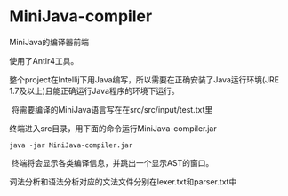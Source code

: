 # MiniJava-compiler
MiniJava的编译器前端

使用了Antlr4工具。

​	整个project在Intellij下用Java编写，所以需要在正确安装了Java运行环境(JRE 1.7及以上)且能正确运行Java程序的环境下运行。

​	将需要编译的MiniJava语言写在在src/src/input/test.txt里



终端进入src目录，用下面的命令运行MiniJava-compiler.jar 

```
java -jar MiniJava-compiler.jar 
```

​	终端将会显示各类编译信息，并跳出一个显示AST的窗口。



词法分析和语法分析对应的文法文件分别在lexer.txt和parser.txt中